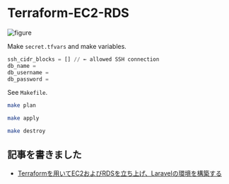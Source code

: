 # Terraform-EC2-RDS

![figure](https://qiita-user-contents.imgix.net/https%3A%2F%2Fqiita-image-store.s3.ap-northeast-1.amazonaws.com%2F0%2F230954%2F905a8d0b-c398-0470-1b0e-5bcbe0f1a318.jpeg?ixlib=rb-1.2.2&auto=format&gif-q=60&q=75&s=4ea803fedd2a626d8bba1cb3a8e5f60e)

Make `secret.tfvars` and make variables.

```tfvars
ssh_cidr_blocks = [] // ← allowed SSH connection
db_name =
db_username =
db_password =
```

See `Makefile`.

```sh
make plan
```

```sh
make apply
```

```sh
make destroy
```

## 記事を書きました

- [Terraformを用いてEC2およびRDSを立ち上げ、Laravelの環境を構築する](https://qiita.com/toshikisugiyama/items/c827c031ee6a57a2caa0)